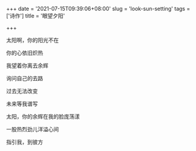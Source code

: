 +++
date = '2021-07-15T09:39:06+08:00'
slug = 'look-sun-setting'
tags = ['诗作']
title = '眼望夕阳'

+++

太阳啊，你的阳光不在

你的心依旧炽热

我望着你离去余辉

询问自己的去路

过去无法改变

未来等我谱写

太阳，你的余辉在我的脸庞荡漾

一股热烈劲儿洋溢心间

指引我，到彼方
